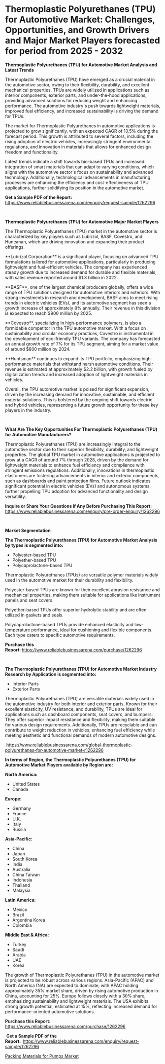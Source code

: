 <p><h1>Thermoplastic Polyurethanes (TPU) for Automotive Market: Challenges, Opportunities, and Growth Drivers and Major Market Players forecasted for period from 2025 - 2032</h1></p><p><strong>Thermoplastic Polyurethanes (TPU) for Automotive Market Analysis and Latest Trends</strong></p>
<p><p>Thermoplastic Polyurethanes (TPU) have emerged as a crucial material in the automotive sector, owing to their flexibility, durability, and excellent mechanical properties. TPUs are widely utilized in applications such as interior components, exterior parts, and under-the-hood applications, providing advanced solutions for reducing weight and enhancing performance. The automotive industry's push towards lightweight materials, improved fuel efficiency, and increased sustainability is driving the demand for TPUs.</p><p>The market for Thermoplastic Polyurethanes in automotive applications is projected to grow significantly, with an expected CAGR of 10.5% during the forecast period. This growth is attributed to several factors, including the rising adoption of electric vehicles, increasingly stringent environmental regulations, and innovation in materials that allows for enhanced design freedom and functionality. </p><p>Latest trends indicate a shift towards bio-based TPUs and increased integration of smart materials that can adapt to varying conditions, which aligns with the automotive sector's focus on sustainability and advanced technology. Additionally, technological advancements in manufacturing processes are enhancing the efficiency and cost-effectiveness of TPU applications, further solidifying its position in the automotive market.</p></p>
<p><strong>Get a Sample PDF of the Report:&nbsp;</strong> <a href="https://www.reliablebusinessarena.com/enquiry/request-sample/1262296?utm_campaign=2238&utm_medium=2&utm_source=Github&utm_content=ia&utm_term=02022025&utm_id=thermoplastic-polyurethanes-tpu-for-automotive">https://www.reliablebusinessarena.com/enquiry/request-sample/1262296</a></p>
<p>&nbsp;</p>
<p><strong>Thermoplastic Polyurethanes (TPU) for Automotive Major Market Players</strong></p>
<p><p>The Thermoplastic Polyurethanes (TPU) market in the automotive sector is characterized by key players such as Lubrizol, BASF, Covestro, and Huntsman, which are driving innovation and expanding their product offerings. </p><p>**Lubrizol Corporation** is a significant player, focusing on advanced TPU formulations tailored for automotive applications, particularly in producing lightweight and fuel-efficient vehicles. The company has experienced steady growth due to increased demand for durable and flexible materials, with sales revenue reported around $1.3 billion in 2022.</p><p>**BASF**, one of the largest chemical producers globally, offers a wide range of TPU solutions designed for automotive interiors and exteriors. With strong investments in research and development, BASF aims to meet rising trends in electric vehicles (EVs), and its automotive segment has seen a growth increase of approximately 8% annually. Their revenue in this division is expected to reach $900 million by 2025.</p><p>**Covestro**, specializing in high-performance polymers, is also a formidable competitor in the TPU automotive market. With a focus on sustainability and circular economy practices, Covestro is instrumental in the development of eco-friendly TPU variants. The company has forecasted an annual growth rate of 7% for its TPU segment, aiming for a market value of around $800 million by 2024.</p><p>**Huntsman** continues to expand its TPU portfolio, emphasizing high-performance materials that withstand harsh automotive conditions. Their revenue is estimated at approximately $2.2 billion, with growth fueled by digitalization trends and increased adoption of lightweight materials in vehicles.</p><p>Overall, the TPU automotive market is poised for significant expansion, driven by the increasing demand for innovative, sustainable, and efficient material solutions. This is bolstered by the ongoing shift towards electric and hybrid vehicles, representing a future growth opportunity for these key players in the industry.</p></p>
<p>&nbsp;</p>
<p><strong>What Are The Key Opportunities For Thermoplastic Polyurethanes (TPU) for Automotive Manufacturers?</strong></p>
<p><p>Thermoplastic Polyurethanes (TPU) are increasingly integral to the automotive sector due to their superior flexibility, durability, and lightweight properties. The global TPU market in automotive applications is projected to grow at a CAGR of around 7% through 2028, driven by the demand for lightweight materials to enhance fuel efficiency and compliance with stringent emissions regulations. Additionally, innovations in thermoplastic elastomers are fostering advancements in interior and exterior components, such as dashboards and paint protection films. Future outlook indicates significant potential in electric vehicles (EVs) and autonomous systems, further propelling TPU adoption for advanced functionality and design versatility.</p></p>
<p><strong>Inquire or Share Your Questions If Any Before Purchasing This Report:</strong> <a href="https://www.reliablebusinessarena.com/enquiry/pre-order-enquiry/1262296?utm_campaign=2238&utm_medium=2&utm_source=Github&utm_content=ia&utm_term=02022025&utm_id=thermoplastic-polyurethanes-tpu-for-automotive">https://www.reliablebusinessarena.com/enquiry/pre-order-enquiry/1262296</a></p>
<p>&nbsp;</p>
<p><strong>Market Segmentation</strong></p>
<p><strong>The Thermoplastic Polyurethanes (TPU) for Automotive Market Analysis by types is segmented into:</strong></p>
<p><ul><li>Polyester-based TPU</li><li>Polyether-based TPU</li><li>Polycaprolactone-based TPU</li></ul></p>
<p><p>Thermoplastic Polyurethanes (TPUs) are versatile polymer materials widely used in the automotive market for their durability and flexibility. </p><p>Polyester-based TPUs are known for their excellent abrasion resistance and mechanical properties, making them suitable for applications like instrument panels and seat covers. </p><p>Polyether-based TPUs offer superior hydrolytic stability and are often utilized in gaskets and seals. </p><p>Polycaprolactone-based TPUs provide enhanced elasticity and low-temperature performance, ideal for cushioning and flexible components. Each type caters to specific automotive requirements.</p></p>
<p><strong>Purchase this Report:&nbsp;</strong><a href="https://www.reliablebusinessarena.com/purchase/1262296?utm_campaign=2238&utm_medium=2&utm_source=Github&utm_content=ia&utm_term=02022025&utm_id=thermoplastic-polyurethanes-tpu-for-automotive">https://www.reliablebusinessarena.com/purchase/1262296</a></p>
<p>&nbsp;</p>
<p><strong>The Thermoplastic Polyurethanes (TPU) for Automotive Market Industry Research by Application is segmented into:</strong></p>
<p><ul><li>Interior Parts</li><li>Exterior Parts</li></ul></p>
<p><p>Thermoplastic Polyurethanes (TPU) are versatile materials widely used in the automotive industry for both interior and exterior parts. Known for their excellent elasticity, UV resistance, and durability, TPUs are ideal for applications such as dashboard components, seat covers, and bumpers. They offer superior impact resistance and flexibility, making them suitable for various design requirements. Additionally, TPUs are recyclable and can contribute to weight reduction in vehicles, enhancing fuel efficiency while meeting aesthetic and functional demands of modern automotive designs.</p></p>
<p><a href="https://www.reliablebusinessarena.com/global-thermoplastic-polyurethanes-for-automotive-market-r1262296?utm_campaign=2238&utm_medium=2&utm_source=Github&utm_content=ia&utm_term=02022025&utm_id=thermoplastic-polyurethanes-tpu-for-automotive">&nbsp;https://www.reliablebusinessarena.com/global-thermoplastic-polyurethanes-for-automotive-market-r1262296</a></p>
<p><strong>In terms of Region, the Thermoplastic Polyurethanes (TPU) for Automotive Market Players available by Region are:</strong></p>
<p>
    <p> <strong> North America: </strong>
        <ul>
            <li>United States</li>
            <li>Canada</li>
        </ul>
        </p> 
    <p> <strong> Europe: </strong>
        <ul>
            <li>Germany</li>
            <li>France</li>
            <li>U.K.</li>
            <li>Italy</li>
            <li>Russia</li>
        </ul>
        </p> 
    <p> <strong> Asia-Pacific: </strong>
        <ul>
            <li>China</li>
            <li>Japan</li>
            <li>South Korea</li>
            <li>India</li>
            <li>Australia</li>
            <li>China Taiwan</li>
            <li>Indonesia</li>
            <li>Thailand</li>
            <li>Malaysia</li>
        </ul>
        </p> 
    <p> <strong> Latin America: </strong>
        <ul>
            <li>Mexico</li>
            <li>Brazil</li>
            <li>Argentina Korea</li>
            <li>Colombia</li>
        </ul>
        </p> 
    <p> <strong> Middle East & Africa: </strong>
        <ul>
            <li>Turkey</li>
            <li>Saudi</li>
            <li>Arabia</li>
            <li>UAE</li>
            <li>Korea</li>
        </ul>
    </p>
    </p>
<p><p>The growth of Thermoplastic Polyurethanes (TPU) in the automotive market is projected to be robust across various regions. Asia-Pacific (APAC) and North America (NA) are expected to dominate, with APAC holding approximately 35% market share, driven by rising automotive production in China, accounting for 25%. Europe follows closely with a 30% share, emphasizing sustainability and lightweight materials. The USA exhibits strong growth potential, estimated at 15%, reflecting increased demand for performance-oriented automotive solutions.</p></p>
<p><strong>Purchase this Report: </strong><a href="https://www.reliablebusinessarena.com/purchase/1262296?utm_campaign=2238&utm_medium=2&utm_source=Github&utm_content=ia&utm_term=02022025&utm_id=thermoplastic-polyurethanes-tpu-for-automotive">https://www.reliablebusinessarena.com/purchase/1262296</a></p>
<p>&nbsp;<strong>Get a Sample PDF of the Report:&nbsp;&nbsp;</strong><a href="https://www.reliablebusinessarena.com/enquiry/request-sample/1262296?utm_campaign=2238&utm_medium=2&utm_source=Github&utm_content=ia&utm_term=02022025&utm_id=thermoplastic-polyurethanes-tpu-for-automotive">https://www.reliablebusinessarena.com/enquiry/request-sample/1262296</a></p>
<p><strong></strong></p>
<p><p><a href="https://github.com/manesros8/Market-Research-Report-List-1/blob/main/packing-materials-for-pumps-market.md?utm_campaign=2238&utm_medium=2&utm_source=Github&utm_content=ia&utm_term=02022025&utm_id=thermoplastic-polyurethanes-tpu-for-automotive">Packing Materials for Pumps Market</a></p></p>
